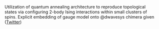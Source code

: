 
Utilization of quantum annealing architecture to reproduce topological states via configuring 2-body Ising interactions within small clusters of spins. Explicit embedding of gauge model onto @dwavesys chimera given ([Twitter](https://twitter.com/JoshuahHeath/status/1162019644363816960))
